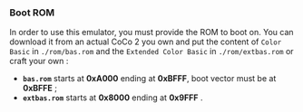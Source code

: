 ### Boot ROM

In order to use this emulator, you must provide the ROM to boot on.  You can download it from an actual CoCo 2 you
own and put the content of `Color Basic` in `./rom/bas.rom` and the `Extended Color Basic` in `./rom/extbas.rom` or
craft your own :

 * __`bas.rom`__ starts at __0xA000__ ending at __0xBFFF__, boot vector must be at __0xBFFE__ ;
 * __`extbas.rom`__ starts at __0x8000__ ending at __0x9FFF__ .
